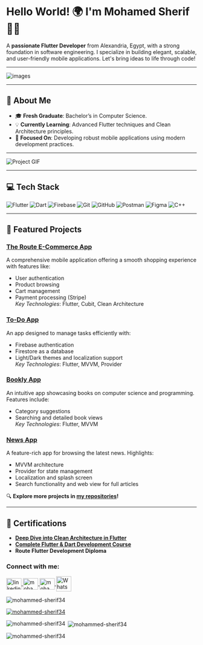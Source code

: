 # Hello World! 🌍 I'm Mohamed Sherif 👋🏼  
A **passionate Flutter Developer** from Alexandria, Egypt, with a strong foundation in software engineering. I specialize in building elegant, scalable, and user-friendly mobile applications. Let's bring ideas to life through code!  

---
![images](https://github.com/user-attachments/assets/f1698c2c-adf8-406f-b9ad-8b0c0061ffb5)

---

## 🌟 About Me  
- 🎓 **Fresh Graduate**: Bachelor’s in Computer Science.  
- 💡 **Currently Learning**: Advanced Flutter techniques and Clean Architecture principles.  
- 🚀 **Focused On**: Developing robust mobile applications using modern development practices.  


---



<img alt="Project GIF" src="https://user-images.githubusercontent.com/16265425/207836953-763fc4de-da14-4ee5-ba25-7905ab7464e8.gif" />  

--- 

## 💻 Tech Stack  
![Flutter](https://img.shields.io/badge/Flutter-%2302569B.svg?style=for-the-badge&logo=flutter&logoColor=white) ![Dart](https://img.shields.io/badge/Dart-%230175C2.svg?style=for-the-badge&logo=dart&logoColor=white) ![Firebase](https://img.shields.io/badge/Firebase-%23FFCA28.svg?style=for-the-badge&logo=firebase&logoColor=white) ![Git](https://img.shields.io/badge/Git-%23F05033.svg?style=for-the-badge&logo=git&logoColor=white) ![GitHub](https://img.shields.io/badge/GitHub-%23181717.svg?style=for-the-badge&logo=github&logoColor=white) ![Postman](https://img.shields.io/badge/Postman-%23FF6C37.svg?style=for-the-badge&logo=postman&logoColor=white) ![Figma](https://img.shields.io/badge/Figma-%23F24E1E.svg?style=for-the-badge&logo=figma&logoColor=white) ![C++](https://img.shields.io/badge/C%2B%2B-%2300599C.svg?style=for-the-badge&logo=c%2B%2B&logoColor=white)


---

## 🚀 Featured Projects  

### **[The Route E-Commerce App](https://github.com/mohammed-sherif34/e_commerce_app.git)**  
A comprehensive mobile application offering a smooth shopping experience with features like:  
- User authentication  
- Product browsing  
- Cart management  
- Payment processing (Stripe)  
*Key Technologies*: Flutter, Cubit, Clean Architecture  
### **[To-Do App](https://github.com/mohammed-sherif34/todo_app.git)**  
An app designed to manage tasks efficiently with:  
- Firebase authentication  
- Firestore as a database  
- Light/Dark themes and localization support  
*Key Technologies*: Flutter, MVVM, Provider  

### **[Bookly App](https://github.com/mohammed-sherif34/bookly-app.git)**  
An intuitive app showcasing books on computer science and programming. Features include:  
- Category suggestions  
- Searching and detailed book views  
*Key Technologies*: Flutter, MVVM  

### **[News App](https://github.com/mohammed-sherif34/news_app.git)**  
A feature-rich app for browsing the latest news. Highlights:  
- MVVM architecture  
- Provider for state management  
- Localization and splash screen  
- Search functionality and web view for full articles  



🔍 **Explore more projects in [my repositories](https://github.com/mohammed-sherif34?tab=repositories)!**  

---

## 🌟 Certifications  
- **[Deep Dive into Clean Architecture in Flutter](https://www.udemy.com/certificate/UC-000d594c-720b-4d91-bf71-eb54f6864ccb/)**  
- **[Complete Flutter & Dart Development Course](https://www.udemy.com/certificate/UC-5bd5d3c4-413f-4885-822e-d3b9ec6268aa/)**  
- **Route Flutter Development Diploma**  
<h3 align="left">Connect with me:</h3>
<a href="https://linkedin.com/in/linkedin.com/in/mohammed-sherif-b78525246" target="blank">
  <img align="center" src="https://raw.githubusercontent.com/rahuldkjain/github-profile-readme-generator/master/src/images/icons/Social/linked-in-alt.svg" alt="linkedin.com/in/mohammed-sherif-b78525246" height="30" width="40" />
</a>
<a href="https://codeforces.com/profile/mohammedshereef342002" target="blank">
  <img align="center" src="https://raw.githubusercontent.com/rahuldkjain/github-profile-readme-generator/master/src/images/icons/Social/codeforces.svg" alt="mohammedshereef342002" height="30" width="40" />
</a>
<a href="https://www.leetcode.com/mohammedshereef342002" target="blank">
  <img align="center" src="https://raw.githubusercontent.com/rahuldkjain/github-profile-readme-generator/master/src/images/icons/Social/leet-code.svg" alt="mohammedshereef342002" height="30" width="40" />
</a>
<a href="https://wa.me/201203058670" target="_blank" rel="noreferrer">
  <img align="center" src="https://upload.wikimedia.org/wikipedia/commons/6/6b/WhatsApp.svg" alt="WhatsApp" width="40" height="40" />
</a>


<p align="left"> <img src="https://komarev.com/ghpvc/?username=mohammed-sherif34&label=Profile%20views&color=0e75b6&style=flat" alt="mohammed-sherif34" /> </p>

<p align="left"> <a href="https://github.com/ryo-ma/github-profile-trophy"><img src="https://github-profile-trophy.vercel.app/?username=mohammed-sherif34" alt="mohammed-sherif34" /></a> </p>



<p><img align="left" src="https://github-readme-stats.vercel.app/api/top-langs?username=mohammed-sherif34&show_icons=true&locale=en&layout=compact" alt="mohammed-sherif34" /></p>

<p>&nbsp;<img align="center" src="https://github-readme-stats.vercel.app/api?username=mohammed-sherif34&show_icons=true&locale=en" alt="mohammed-sherif34" /></p>

<p><img align="center" src="https://github-readme-streak-stats.herokuapp.com/?user=mohammed-sherif34&" alt="mohammed-sherif34" /></p>
